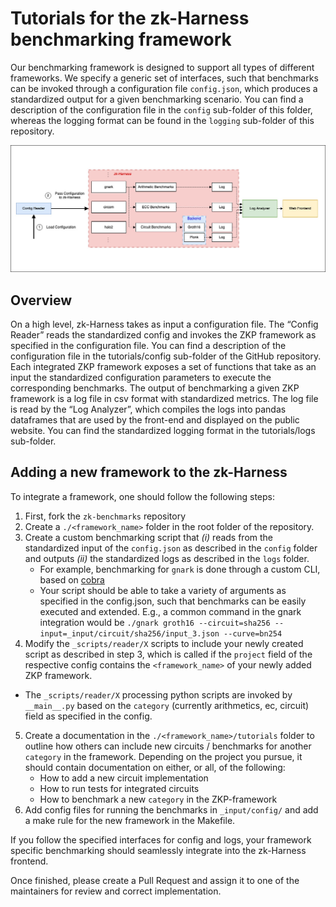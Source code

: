 # Tutorials  for the zk-Harness benchmarking framework


Our benchmarking framework is designed to support all types of different frameworks.
We specify a generic set of interfaces, such that benchmarks can be invoked through a configuration file ``config.json``, which produces a standardized output for a given benchmarking scenario.
You can find a description of the configuration file in the ``config`` sub-folder of this folder, whereas the logging format can be found in the ``logging`` sub-folder of this repository.


![Alt text](./HarnessSpecification.jpg?raw=true "Title")

## Overview

On a high level, zk-Harness takes as input a configuration file. The “Config Reader” reads the standardized config and invokes the ZKP framework as specified in the configuration file. You can find a description of the configuration file in the tutorials/config sub-folder of the GitHub repository. Each integrated ZKP framework exposes a set of functions that take as an input the standardized configuration parameters to execute the corresponding benchmarks. The output of benchmarking a given ZKP framework is a log file in csv format with standardized metrics. The log file is read by the “Log Analyzer”, which compiles the logs into pandas dataframes that are used by the front-end and displayed on the public website. You can find the standardized logging format in the tutorials/logs sub-folder.


## Adding a new framework to the zk-Harness


To integrate a framework, one should follow the following steps:


1. First, fork the ``zk-benchmarks`` repository
2. Create a ``./<framework_name>`` folder in the root folder of the repository.
3. Create a custom benchmarking script that *(i)* reads from the standardized input of the ``config.json`` as described in the ``config`` folder and outputs *(ii)* the standardized logs as described in the ``logs`` folder.
    * For example, benchmarking for ``gnark`` is done through a custom CLI, based on [cobra](https://github.com/spf13/cobra)
    * Your script should be able to take a variety of arguments as specified in the config.json, such that benchmarks can be easily executed and extended. E.g., a common command in the gnark integration would be ``./gnark groth16 --circuit=sha256 --input=_input/circuit/sha256/input_3.json --curve=bn254``
4. Modify the ``_scripts/reader/X`` scripts to include your newly created script as described in step 3, which is called if the ``project`` field of the respective config contains the ``<framework_name>`` of your newly added ZKP framework.
  * The ``_scripts/reader/X`` processing python scripts are invoked by ``__main__.py`` based on the ``category`` (currently arithmetics, ec, circuit) field as specified in the config.
5. Create a documentation in the ``./<framework_name>/tutorials`` folder to outline how others can include new circuits / benchmarks for another ``category`` in the framework. Depending on the project you pursue, it should contain documentation on either, or all, of the following:
    * How to add a new circuit implementation
    * How to run tests for integrated circuits
    * How to benchmark a new ``category`` in the ZKP-framework
6. Add config files for running the benchmarks in `_input/config/` and add a make rule for the new framework in the Makefile.

If you follow the specified interfaces for config and logs, your framework specific benchmarking should seamlessly integrate into the zk-Harness frontend.

Once finished, please create a Pull Request and assign it to one of the maintainers for review and correct implementation.
